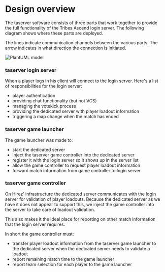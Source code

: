 # Design overview

The taserver software consists of three parts that work together to provide
the full functionality of the Tribes Ascend login server. The following 
diagram shows where these parts are deployed.

The lines indicate communication channels between the various parts.
The arrow indicates in what direction the connection is initiated.

![PlantUML model](http://www.plantuml.com/plantuml/png/5Sqz3i8m343XdLF01MA9WO6f6yUeGkAsbX8xyazxVSBqXczuYtbMZzvk3-BIec9ekn_kmzu0cg-qan_n3KCjmexigKY7ZzAs2JzVu7dIYGezcyzKAGOLZNPUvPn4UANnFop8TVO7)

### taserver login server

When a player logs in his client will connect to the login server.
Here's a list of responsibilities for the login server:
 
* player authentication
* providing chat functionality (but not VGS)
* managing the votekick process
* providing the dedicated server with player loadout information
* triggering a map change when the match has ended

### taserver game launcher

The game launcher was made to:

* start the dedicated server
* inject the taserver game controller into the dedicated server 
* register it with the login server so it shows up in the server list
* allow the game controller to request player loadout information
* forward match information from game controller to login server

### taserver game controller

On Hirez' infrastructure the dedicated server communicates with
the login server for validation of player loadouts. Because the
dedicated server as we have it does not appear to support this,
we inject the game controller into the server to take care of
loadout validation.

This also makes it the ideal place for reporting on other 
match information that the login server requires.

In short the game controller must:

* transfer player loadout information from the taserver game 
  launcher to the dedicated server when the dedicated server
  needs to validate a loadout
* report remaining match time to the game launcher
* report team selection for each player to the game launcher
